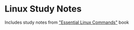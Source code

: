# Linux Study Notes

Includes study notes from ["Essential Linux Commands"](https://www.oreilly.com/library/view/essential-linux-commands/9781803239033/) book
